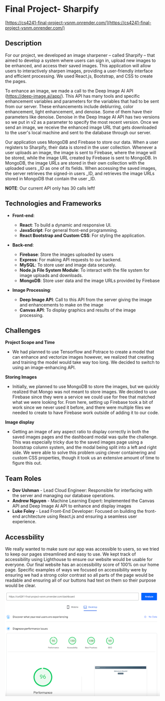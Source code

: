 # Final Project- Sharpify

[https://cs4241-final-project-vsnm.onrender.com/](https://cs4241-final-project-vsnm.onrender.com/)

## Description

For our project, we developed an image sharpener – called Sharpify – that aimed to develop a system where users can sign in, upload new images to be enhanced, and access their saved images. This application will allow users to interactively sharpen images, providing a user-friendly interface and efficient processing. We used React.js, Bootstrap, and CSS to create the pages.

To enhance an image, we made a call to the Deep Image AI API (https://deep-image.ai/app/). This API has many tools and specific enhancement variables and parameters for the variables that had to be sent from our server. These enhancements include deblurring, color enhancement, light enhancement, and denoise. Some of them have their parameters like denoise. Denoise in the Deep Image AI API has two versions so we put in v2 as a parameter to specify the most recent version. Once we send an image, we receive the enhanced image URL that gets downloaded to the user's local machine and sent to the database through our server.

Our application uses MongoDB and Firebase to store our data. When a user registers to Sharpify, their data is stored in the user collection. Whenever a user uploads an image, the image is sent to Firebase, where the image will be stored, while the image URL created by Firebase is sent to MongoDB. In MongoDB, the image URLs are stored in their own collection with the uploaded users _ID as one of its fields. When accessing the saved images, the server retrieves the signed-in users _ID, and retrieves the image URLs stored in MongoDB that contain the user _ID.


**NOTE**: Our current API only has 30 calls left!

## Technologies and Frameworks
- **Front-end**:
  - **React**: To build a dynamic and responsive UI.
  - **JavaScript**: For general front-end programming.
  - **React Bootstrap and Custom CSS**: For styling the application.

- **Back-end**:
  - **Firebase**: Store the images uploaded by users 
  - **Express**: For making API requests to our backend.
  - **MySQL**: To store user and image data securely.
  - **Node.js File System Module**: To interact with the file system for image uploads and downloads.
  - **MongoDB**: Store user data and the image URLs provided by Firebase 

- **Image Processing**:
  - **Deep Image API**: Call to this API from the server giving the image and enhancements to make on the image
  - **Canvas API**: To display graphics and results of the image processing.

## Challenges

**Project Scope and Time**
- We had planned to use Tensorflow and Potrace to create a model that can enhance and vectorize images however, we realized that creating and training the model would take way too long. We decided to switch to using an image-enhancing API.

**Storing Images**
- Initially, we planned to use MongoDB to store the images, but we quickly realized that Mongo was not meant to store images. We decided to use Firebase since they were a service we could use for free that matched what we were looking for. From here, setting up Firebase took a bit of work since we never used it before, and there were multiple files we needed to create to have Firebase work outside of adding it to our code.

**Image display**
- Getting an image of any aspect ratio to display correctly in both the saved images pages and the dashboard modal was quite the challenge. This was especially tricky due to the saved images page using a bootstrap column system, and the modal being split into a left and right side. We were able to solve this problem using clever containering and custom CSS properties, though it took us an extensive amount of time to figure this out.


## Team Roles

- **Dov Ushman** - Lead Cloud Engineer: Responsible for interfacing with the server and managing our database operations. 
- **Andrew Nguyen** - Machine Learning Expert: Implemented the Canvas API and Deep Image AI API to enhance and display images 
- **Luke Foley** - Lead Front-End Developer: Focused on building the front-end architecture using React.js and ensuring a seamless user experience.


## Accessbility

We really wanted to make sure our app was accessible to users, so we tried to keep our pages streamlined and easy to use. We kept track of accessibility using Lighthouse to ensure our website would be usable for everyone. Our final website has an accessibility score of 100% on our home page. Specific examples of ways we focused on accessibility were by ensuring we had a strong color contrast so all parts of the page would be readable and ensuring all of our buttons had text on them so their purpose would be clear.

![LightHouse Scores](https://github.com/dovushman/cs4241-final-project/blob/main/lighthouse_scores.png)
